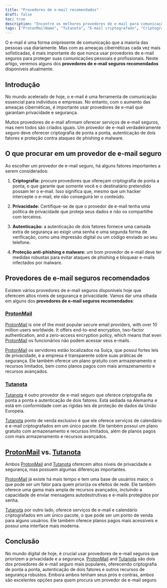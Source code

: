```yaml
---
title: "Provedores de e-mail recomendados"
draft: false
toc: true
description: "Encontre os melhores provedores de e-mail para comunicações seguras e criptografadas com a lista recomendada de SimeonOnSecurity. Descubra as principais opções, incluindo ProtonMail, a escolha preferida com criptografia de ponta a ponta, e Tutanota, outra opção segura para comunicações de e-mail criptografadas."
tags: ["ProtonMailName", "Tutanota", "E-mail criptografado", "Criptografia E2E", "Segurança de e-mail", "Privacidade on-line", "Provedores de e-mail recomendados", "SimeonOnSecurity"]
---
```


O e-mail é uma forma onipresente de comunicação que a maioria das pessoas usa diariamente. Mas com as ameaças cibernéticas cada vez mais sofisticadas, é mais importante do que nunca usar provedores de e-mail seguros para proteger suas comunicações pessoais e profissionais. Neste artigo, veremos alguns dos **provedores de e-mail seguros recomendados** disponíveis atualmente.

## Introdução

No mundo acelerado de hoje, o e-mail é uma ferramenta de comunicação essencial para indivíduos e empresas. No entanto, com o aumento das ameaças cibernéticas, é importante usar provedores de e-mail que garantam privacidade e segurança.

Muitos provedores de e-mail afirmam oferecer serviços de e-mail seguros, mas nem todos são criados iguais. Um provedor de e-mail verdadeiramente seguro deve oferecer criptografia de ponta a ponta, autenticação de dois fatores e proteção contra ataques de phishing e malware.

## O que procurar em um provedor de e-mail seguro

Ao escolher um provedor de e-mail seguro, há alguns fatores importantes a serem considerados:

1. **Criptografia:** procure provedores que ofereçam criptografia de ponta a ponta, o que garante que somente você e o destinatário pretendido possam ler o e-mail. Isso significa que, mesmo que um hacker intercepte o e-mail, ele não conseguirá ler o conteúdo.

2. **Privacidade:** Certifique-se de que o provedor de e-mail tenha uma política de privacidade que proteja seus dados e não os compartilhe com terceiros.

3. **Autenticação:** a autenticação de dois fatores fornece uma camada extra de segurança ao exigir uma senha e uma segunda forma de verificação, como uma impressão digital ou um código enviado ao seu telefone.

4. **Proteção anti-phishing e malware:** um bom provedor de e-mail deve ter medidas robustas para evitar ataques de phishing e bloquear e-mails infectados por malware.

## Provedores de e-mail seguros recomendados

Existem vários provedores de e-mail seguros disponíveis hoje que oferecem altos níveis de segurança e privacidade. Vamos dar uma olhada em alguns dos **provedores de e-mail seguros recomendados**:

### [ProtonMail](https://pr.tn/ref/KWMTP5393DR0)

[ProtonMail](https://pr.tn/ref/KWMTP5393DR0) is one of the most popular secure email providers, with over 10 million users worldwide. It offers end-to-end encryption, two-factor authentication, and a zero-access encryption policy, which means that even [ProtonMail](https://pr.tn/ref/KWMTP5393DR0) os funcionários não podem acessar seus e-mails.

[ProtonMail](https://pr.tn/ref/KWMTP5393DR0) os servidores estão localizados na Suíça, que possui fortes leis de privacidade, e a empresa é transparente sobre suas práticas de segurança. Ele também oferece um plano gratuito com armazenamento e recursos limitados, bem como planos pagos com mais armazenamento e recursos avançados.

### [Tutanota](https://tutanota.com/)

[Tutanota](https://tutanota.com/) é outro provedor de e-mail seguro que oferece criptografia de ponta a ponta e autenticação de dois fatores. Está sediada na Alemanha e está em conformidade com as rígidas leis de proteção de dados da União Europeia.

[Tutanota](https://tutanota.com/) ponto de venda exclusivo é que ele oferece serviços de calendário e e-mail criptografados em um único pacote. Ele também possui um plano gratuito com armazenamento e recursos limitados, além de planos pagos com mais armazenamento e recursos avançados.

## [ProtonMail](https://pr.tn/ref/KWMTP5393DR0) vs. [Tutanota](https://tutanota.com/)

Ambos [ProtonMail](https://pr.tn/ref/KWMTP5393DR0) and [Tutanota](https://tutanota.com/) oferecem altos níveis de privacidade e segurança, mas possuem algumas diferenças importantes.

[ProtonMail](https://pr.tn/ref/KWMTP5393DR0) já existe há mais tempo e tem uma base de usuários maior, o que pode ser um fator para quem prioriza os efeitos de rede. Ele também oferece uma gama mais ampla de recursos avançados, incluindo a capacidade de enviar mensagens autodestrutivas e e-mails protegidos por senha.

[Tutanota](https://tutanota.com/) por outro lado, oferece serviços de e-mail e calendário criptografados em um único pacote, o que pode ser um ponto de venda para alguns usuários. Ele também oferece planos pagos mais acessíveis e possui uma interface mais moderna.

## Conclusão

No mundo digital de hoje, é crucial usar provedores de e-mail seguros que priorizem a privacidade e a segurança. [ProtonMail](https://pr.tn/ref/KWMTP5393DR0) and [Tutanota](https://tutanota.com/) são dois dos provedores de e-mail seguro mais populares, oferecendo criptografia de ponta a ponta, autenticação de dois fatores e outros recursos de segurança robustos. Embora ambos tenham seus prós e contras, ambos são excelentes opções para quem procura um provedor de e-mail seguro.